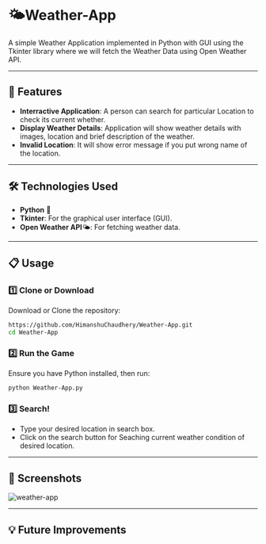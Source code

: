 # 🌤️Weather-App

A simple Weather Application implemented in Python with GUI using the Tkinter library where we will fetch the Weather Data using Open Weather API.

---

## 📸 Features
- **Interractive Application**: A person can search for particular Location to check its current whether.
- **Display Weather Details**: Application will show weather details with images, location and brief description of the weather.
- **Invalid Location**: It will show error message if you put wrong name of the location.  
  
---

## 🛠️ Technologies Used

- **Python** 🐍
- **Tkinter**: For the graphical user interface (GUI).
- **Open Weather API**🌤️: For fetching weather data.

---

## 📋 Usage

### 1️⃣ Clone or Download
Download or Clone the repository:
```bash
https://github.com/HimanshuChaudhery/Weather-App.git
cd Weather-App
```

### 2️⃣ Run the Game
Ensure you have Python installed, then run:
```bash
python Weather-App.py
```

### 3️⃣ Search!
- Type your desired location in search box.
- Click on the search button for Seaching current weather condition of desired location.

---

## 📸 Screenshots
![weather-app]()

---

## 💡 Future Improvements


